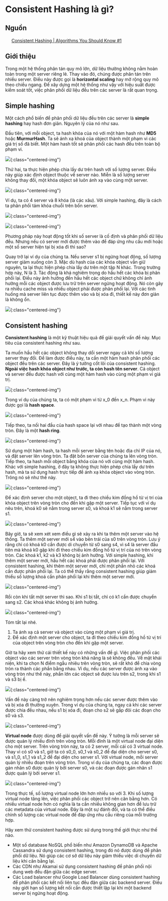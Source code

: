 # Consistent Hashing là gì?

## Nguồn

<img src="../../assets/images/bytebytego.png" width="16" height="16"/> [Consistent Hashing | Algorithms You Should Know #1](https://www.youtube.com/watch?v=UF9Iqmg94tk)

## Giới thiệu

Trong một hệ thống phân tán quy mô lớn, dữ liệu thường không nằm hoàn toàn trong một server riêng lẻ. Thay vào đó, chúng được phân tán trên nhiều server. Điều này được gọi là **horizontal scaling** hay mở rộng quy mô theo chiều ngang. Để xây dựng một hệ thống như vậy với hiệu suất được kiểm soát tốt, việc phân phối dữ liệu đều trên các server là rất quan trọng.

## Simple hashing

Một cách phổ biến để phân phối dữ liệu đều trên các server là **simple hashing** hay hash đơn giản. Nguyên lý của nó như sau.

Đầu tiên, với mỗi object, ta hash khóa của nó với một hàm hash như **MD5** hoặc **MurmurHash**. Ta sẽ ánh xạ khoá của object thành một phạm vi các giá trị số đã biết. Một hàm hash tốt sẽ phân phối các hash đều trên toàn bộ phạm vi.

![](../assets/ByteByteGo/consistent-hashing/figure1.png){:class="centered-img"}

Thứ hai, ta thực hiện phép chia lấy dư trên hash với số lượng server. Điều này giúp xác định object thuộc về server nào. Miễn là số lượng server không thay đổi, một khóa object sẽ luôn ánh xạ vào cùng một server. 

![](../assets/ByteByteGo/consistent-hashing/figure2.png){:class="centered-img"}

Ví dụ, ta có 4 server và 8 khóa (là các xâu). Với simple hashing, đây là cách ta phân phối tám khóa chuỗi trên bốn server.

![](../assets/ByteByteGo/consistent-hashing/figure3.png){:class="centered-img"}

![](../assets/ByteByteGo/consistent-hashing/figure4.png){:class="centered-img"}

Phương pháp này hoạt động tốt khi số server là cố định và phân phối dữ liệu đều. Nhưng nếu có server mới được thêm vào để đáp ứng nhu cầu mới hoặc một số server hiện tại bị xóa đi thì sao?

Quay trở lại ví dụ của chúng ta. Nếu server s1 bị ngừng hoạt động, số lượng server giảm xuống còn 3. Mặc dù hash của các khóa object vẫn giữ nguyên, ta lại thực hiện phép chia lấy dư trên một tập N khác. Trong trường hợp này, N là 3. Tác động là khá nghiêm trọng do hầu hết các khóa bị phân phối lại. Điều này ảnh hưởng đến hầu hết các object chứ không chỉ ảnh hưởng mỗi các object được lưu trữ trên server ngừng hoạt động. Nó còn gây ra nhiều cache miss và nhiều object phải được phân phối lại. Với các tình huống mà server liên tục được thêm vào và bị xóa đi, thiết kế này đơn giản là không ổn.

![](../assets/ByteByteGo/consistent-hashing/figure5.png){:class="centered-img"}

## Consistent hashing

**Consistent hashing** là một kỹ thuật hiệu quả để giải quyết vấn đề này. Mục tiêu của consistent hashing như sau.

Ta muốn hầu hết các object không thay dổi server ngay cả khi số lượng server thay đổi. Để làm được điều này, ta cần một hàm hash phân phối các object đều trên các server. Đây là ý tưởng cốt lõi của consistent hashing. **Ngoài việc hash khóa object như trước, ta còn hash tên server**. Cả object và server đều được hash với cùng một hàm hash vào cùng một phạm vi giá trị.

![](../assets/ByteByteGo/consistent-hashing/figure6.png){:class="centered-img"}

Trong ví dụ của chúng ta, ta có một phạm vi từ x_0 đến x_n. Phạm vi này được gọi là **hash space**. 

![](../assets/ByteByteGo/consistent-hashing/figure7.png){:class="centered-img"}

Tiếp theo, ta nối hai đầu của hash space lại với nhau để tạo thành một vòng tròn. Đây là một **hash ring**. 

![](../assets/ByteByteGo/consistent-hashing/figure8.png){:class="centered-img"}

Sử dụng một hàm hash, ta hash mỗi server bằng tên hoặc địa chỉ IP của nó, và đặt server lên vòng tròn. Ta đặt bốn server của chúng ta lên vòng tròn. Tiếp theo, ta hash mỗi object bằng khóa của nó với cùng một hàm hash. Khác với simple hashing, ở đây ta không thực hiện phép chia lấy dư trên hash, mà ta sử dụng hash trực tiếp để ánh xạ khóa object vào vòng tròn. Trông nó sẽ như thế này.

![](../assets/ByteByteGo/consistent-hashing/figure9.png){:class="centered-img"}

Để xác định server cho một object, ta đi theo chiều kim đồng hồ từ vị trí của khóa object trên vòng tròn cho đến khi gặp một server. Tiếp tục với ví dụ nêu trên, khoá k0 sẽ nằm trong server s0, và khoá k1 sẽ nằm trong server s1.

![](../assets/ByteByteGo/consistent-hashing/figure10.png){:class="centered-img"}

Bây giờ, ta sẽ xem xét xem điều gì sẽ xảy ra khi ta thêm một server vào hệ thống. Ta thêm một server mới s4 vào bên trái của s0 trên vòng tròn. Lưu ý rằng chỉ có khoá k0 cần được di chuyển từ s0 sang s4, vì s4 là server đầu tiên mà khoá k0 gặp khi đi theo chiều kim đồng hồ từ vị trí của nó trên vòng tròn. Các khoá k1, k2 và k3 không bị ảnh hưởng. Với simple hashing, khi thêm một server mới, hầu hết các khoá phải được phân phối lại. Với consistent hashing, khi thêm một server mới, chỉ một phần nhỏ các khoá cần được phân phối lại. Ta có thể thấy rằng consistent hashing giúp giảm thiểu số lượng khoá cần phân phối lại khi thêm một server mới.

![](../assets/ByteByteGo/consistent-hashing/figure11.png){:class="centered-img"}

Rồi còn khi tắt một server thì sao. Khi s1 bị tắt, chỉ có k1 cần được chuyển sang s2. Các khoá khác không bị ảnh hưởng.

![](../assets/ByteByteGo/consistent-hashing/figure12.png){:class="centered-img"}

Tóm tắt lại nhé.

1. Ta ánh xạ cả server và object vào cùng một phạm vi giá trị.
2. Để xác định một server cho object, ta đi theo chiều kim đồng hồ từ vị trí của object trên vòng tròn cho đến khi gặp một server.

Giờ ta hãy xem thử cái thiết kế này có những vấn đề gì. Việc phân phối các object vào các server trên vòng tròn khả năng là sẽ không đều. Về mặt khái niện, khi ta chọn N điểm ngẫu nhiêu trên vòng tròn, sẽ rất khó để chia vòng tròn ra thành các phần bằng nhau. Ví dụ, nếu các server được ánh xạ vào vòng tròn như thế này, phần lớn các object sẽ được lưu trên s2, trong khi s1 và s3 bị ế. 

![](../assets/ByteByteGo/consistent-hashing/figure13.png){:class="centered-img"}

Vấn đề này càng trở nên nghiêm trọng hơn nếu các server được thêm vào và bị xóa đi thường xuyên. Trong ví dụ của chúng ta, ngay cả khi các server được chia đều nhau, nếu s1 bị xóa đi, đoạn cho s2 sẽ gấp đôi các đoạn cho s0 và s3.

![](../assets/ByteByteGo/consistent-hashing/figure14.png){:class="centered-img"}

**Virtual node** được dùng để giải quyết vấn đề này. Ý tưởng là mỗi server sẽ được quản lý nhiều đỉnh trên vòng tròn. Mỗi đỉnh là một virtual node đại diện cho một server. Trên vòng tròn này, ta có 2 server, mỗi cái có 3 virtual node. Thay vì có s0 và s1, giờ ta có s0_0, s0_1 và s0_2 để đại diện cho server s0, và s1_0, s1_1 và s1_2 để đại diện cho server s1. Với virtual node, mỗi server quản lý nhiều đoạn trên vòng tròn. Trong ví dụ của chúng ta, các đoạn được gán nhãn s0 được quản lý bởi server s0, và các đoạn được gán nhãn s1 được quản lý bởi server s1. 

![](../assets/ByteByteGo/consistent-hashing/figure15.png){:class="centered-img"}

Trong thực tế, số lượng virtual node lớn hơn nhiều so với 3. Khi số lượng virtual node tăng lên, việc phân phối các object trở nên cân bằng hơn. Có nhiều virtual node hơn có nghĩa là ta cần nhiều không gian hơn để lưu trữ các metadata của virtual node. Đây là một sự đánh đổi, và ta có thể điều chỉnh số lượng các virtual node để đáp ứng nhu cầu riêng của mỗi trường hợp.

Hãy xem thử consistent hashing được sử dụng trong thế giới thực như thế nào. 

- Một số database NoSQL phổ biến như Amazon DynamoDB và Apache Cassandra sử dụng consistent hashing, trong đó nó được dùng để phân phối dữ liệu. Nó giúp các cơ sở dữ liệu này giảm thiểu việc di chuyển dữ liệu khi cân bằng lại. 
- Các CDN như Akamai sử dụng consistent hashing để phân phối nội dung web đều đặn giữa các edge server. 
- Các Load balancer như Google Load Balancer dùng consistent hashing để phân phối các kết nối liên tục đều đặn giữa các backend server. Điều này giới hạn số lượng kết nối cần được thiết lập lại khi một backend server bị ngừng hoạt động.
